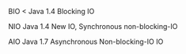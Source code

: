 

BIO < Java 1.4  Blocking IO

NIO Java 1.4  New IO, Synchronous non-blocking-IO

AIO Java 1.7  Asynchronous Non-blocking-IO IO

